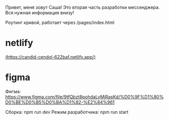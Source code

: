 Привет, меня зовут Саша!
Это вторая часть разработки мессенджера.
Вся нужная информация внизу!

Роутинг кривой, работает через
/pages/index.html

# netlify

[(https://candid-cendol-622baf.netlify.app/)](https://candid-cendol-622baf.netlify.app/)

# figma

Фигма:
https://www.figma.com/file/9tfQbzt8pohdaLyMjRasKd/%D0%9F%D1%80%D0%BE%D0%B5%D0%BA%D1%82-%E2%84%961

Сборка: npm run dev
Режим разработчика: npm run start
